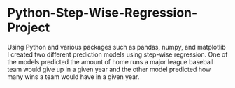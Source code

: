 # Python-Step-Wise-Regression-Project
Using Python and various packages such as pandas, numpy, and matplotlib I created two different prediction models using step-wise regression. One of the models predicted the amount of home runs a major league baseball team would give up in a given year and the other model predicted how many wins a team would have in a given year.
